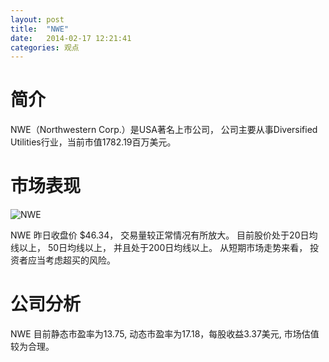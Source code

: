 ```yaml
---
layout: post
title:  "NWE"
date:   2014-02-17 12:21:41
categories: 观点
---
```


# 简介
NWE（Northwestern Corp.）是USA著名上市公司，
公司主要从事Diversified Utilities行业，当前市值1782.19百万美元。

# 市场表现

![NWE](http://finviz.com/chart.ashx?t=NWE&ty=c&ta=1&p=d&s=l)

NWE 昨日收盘价 $46.34，
交易量较正常情况有所放大。
目前股价处于20日均线以上，
50日均线以上，
并且处于200日均线以上。
从短期市场走势来看，
投资者应当考虑超买的风险。

# 公司分析
NWE 目前静态市盈率为13.75, 动态市盈率为17.18，每股收益3.37美元,
市场估值较为合理。
